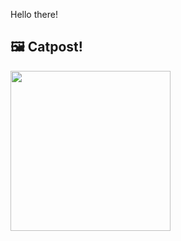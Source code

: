 Hello there!



## 🖼️ Catpost!

<sub>
    <img src="https://cdn2.thecatapi.com/images/d0o.png" height="256">
</sub>


